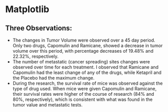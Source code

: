 # Matplotlib
## Three Observations:

-  The changes in Tumor Volume were observed over a 45 day period.  Only two drugs, Capomulin and Ramicane, showed a decrease in tumor 
   volume over this period, with percentage decreases of 19.48% and 22.32%, respectively.
-  The number of metastatic (cancer spreading) sites changes were observed over time for each treatment.  I observed that Ramicane and
   Capomulin had the least change of any of the drugs, while Ketapril and the Placebo had the maximum change.
-  During the research, the survival rate of mice was observed against the type of drug used.  When mice were given Capomulin and Ramicane,
   their survival rates were higher of the course of research (84% and 80%, respectively), which is consistent with what was found in 
   the tumor value and metastatic tests.

